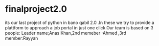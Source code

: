 # finalproject2.0
its our last project of python in bano qabil 2.0 .In these we try to provide a plattform to approach a job portal in just one click.Our team is based on 3 people:  Leader name;Anas Khan,2nd memeber :Ahmed ,3rd member:Rayyan
